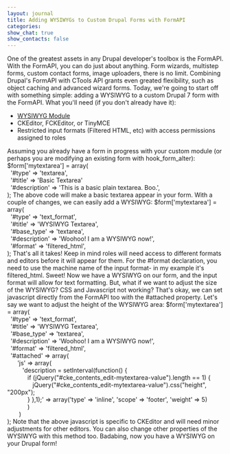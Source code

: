 ```yaml
---
layout: journal
title: Adding WYSIWYGs to Custom Drupal Forms with FormAPI
categories: 
show_chat: true
show_contacts: false
---
```


One of the greatest assets in any Drupal developer&#39;s toolbox is the FormAPI. With the FormAPI, you can do just about anything. Form wizards, multistep forms, custom contact forms, image uploaders, there is no limit. Combining Drupal&#39;s FormAPI with CTools API grants even greated flexibility, such as object caching and advanced wizard forms. Today, we&#39;re going to start off with something simple: adding a WYSIWYG to a custom Drupal 7 form with the FormAPI. What you&#39;ll need (if you don&#39;t already have it): <ul><li><a href="http://drupal.org/project/wysiwyg" target="_blank">WYSIWYG Module</a></li><li>CKEditor, FCKEditor, or TinyMCE</li><li>Restricted input formats (Filtered HTML, etc) with access permissions assigned to roles</li></ul>Assuming you already have a form in progress with your custom module (or perhaps you are modifying an existing form with hook_form_alter): $form[&#39;mytextarea&#39;] = array(<br />&nbsp; &#39;#type&#39; =&gt; &#39;textarea&#39;,<br />&nbsp; &#39;#title&#39; =&gt; &#39;Basic Textarea&#39;<br />&nbsp; &#39;#description&#39; =&gt; &#39;This is a basic plain textarea. Boo.&#39;,<br /> ); The above code will make a basic textarea appear in your form. With a couple of changes, we can easily add a WYSIWYG: $form[&#39;mytextarea&#39;] = array(<br />&nbsp; &#39;#type&#39; =&gt; &#39;text_format&#39;,<br />&nbsp; &#39;#title&#39; =&gt; &#39;WYSIWYG Textarea&#39;,<br />&nbsp; &#39;#base_type&#39; =&gt; &#39;textarea&#39;,<br />&nbsp; &#39;#description&#39; =&gt; &#39;Woohoo! I am a WYSIWYG now!&#39;,<br />&nbsp; &#39;#format&#39; =&gt; &#39;filtered_html&#39;,<br />); That&#39;s all it takes! Keep in mind roles will need access to different formats and editors before it will appear for them. For the #format declaration, you need to use the machine name of the input format- in my example it&#39;s filtered_html. Sweet! Now we have a WYSIWYG on our form, and the input format will allow for text formatting. But, what if we want to adjust the size of the WYSIWYG? CSS and Javascript not working? That&#39;s okay, we can set javascript directly from the FormAPI too with the #attached property. Let&#39;s say we want to adjust the height of the WYSIWYG area: $form[&#39;mytextarea&#39;] = array(<br />&nbsp; &#39;#type&#39; =&gt; &#39;text_format&#39;,<br />&nbsp; &#39;#title&#39; =&gt; &#39;WYSIWYG Textarea&#39;,<br />&nbsp; &#39;#base_type&#39; =&gt; &#39;textarea&#39;,<br />&nbsp; &#39;#description&#39; =&gt; &#39;Woohoo! I am a WYSIWYG now!&#39;,<br />&nbsp; &#39;#format&#39; =&gt; &#39;filtered_html&#39;,<br />&nbsp; &#39;#attached&#39; =&gt; array(<br />&nbsp; &nbsp; &nbsp; &#39;js&#39; =&gt; array(<br />&nbsp; &nbsp; &nbsp; &nbsp; &nbsp;&#39;description = setInterval(function() {<br />&nbsp; &nbsp; &nbsp; &nbsp; &nbsp; &nbsp; if (jQuery(&quot;#cke_contents_edit-mytextarea-value&quot;).length == 1) {<br />&nbsp; &nbsp; &nbsp; &nbsp; &nbsp; &nbsp; &nbsp; &nbsp;jQuery(&quot;#cke_contents_edit-mytextarea-value&quot;).css(&quot;height&quot;, &quot;200px&quot;);<br />&nbsp; &nbsp; &nbsp; &nbsp; &nbsp; &nbsp; } },1);&#39; =&gt; array(&#39;type&#39; =&gt; &#39;inline&#39;, &#39;scope&#39; =&gt; &#39;footer&#39;, &#39;weight&#39; =&gt; 5)<br />&nbsp; &nbsp; &nbsp; &nbsp; &nbsp; &nbsp; )<br />&nbsp; &nbsp; &nbsp; &nbsp;)<br />); Note that the above javascript is specific to CKEditor and will need minor adjustments for other editors. You can also change other properties of the WYSIWYG with this method too. Badabing, now you have a WYSIWYG on your Drupal form!